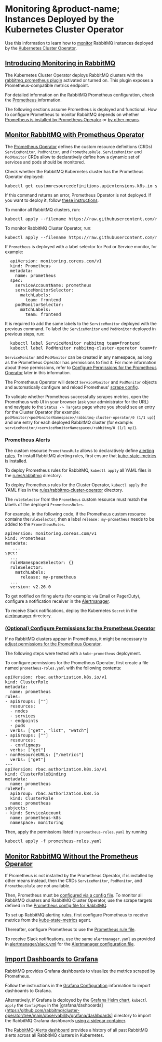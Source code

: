 # Monitoring &product-name; Instances Deployed by the Kubernetes Cluster Operator

Use this information to learn how to [monitor](../../monitoring.html) RabbitMQ instances deployed by the [Kubernetes Cluster Operator](./operator-overview.html).

## <a id='overview' class='anchor' href='#overview'>Introducing Monitoring in RabbitMQ</a>

The Kubernetes Cluster Operator deploys RabbitMQ clusters with the [rabbitmq_prometheus plugin](../../prometheus.html) activated or turned on. This plugin exposes a Prometheus-compatible metrics endpoint.

For detailed information on the RabbitMQ Prometheus configuration, check the [Prometheus ](../../prometheus.html) information.

The following sections assume Prometheus is deployed and functional.
How to configure Prometheus to monitor RabbitMQ depends on whether [Prometheus is installed by Prometheus Operator](#prom-operator) or [by other means](#prom-annotations).

## <a id='prom-operator' class='anchor' href='#prom-operator'>Monitor RabbitMQ with Prometheus Operator</a>

The [Prometheus Operator](https://github.com/coreos/prometheus-operator) defines the custom resource definitions (CRDs) `ServiceMonitor`, `PodMonitor`, and `PrometheusRule`.
`ServiceMonitor` and `PodMonitor` CRDs allow to declaratively define how a dynamic set of services and pods should be monitored.

Check whether the RabbitMQ Kubernetes cluster has the Prometheus Operator deployed:

<pre class="lang-bash">
kubectl get customresourcedefinitions.apiextensions.k8s.io servicemonitors.monitoring.coreos.com
</pre>
If this command returns an error, Prometheus Operator is not deployed. If you want to deploy it, follow [these instructions](https://github.com/prometheus-operator/prometheus-operator/blob/main/Documentation/user-guides/getting-started.md).

To monitor all RabbitMQ clusters, run:
<pre class="lang-bash">
kubectl apply --filename https://raw.githubusercontent.com/rabbitmq/cluster-operator/main/observability/prometheus/monitors/rabbitmq-servicemonitor.yml
</pre>

To monitor RabbitMQ Cluster Operator, run:
<pre class="lang-bash">
kubectl apply --filename https://raw.githubusercontent.com/rabbitmq/cluster-operator/main/observability/prometheus/monitors/rabbitmq-cluster-operator-podmonitor.yml
</pre>

If <code>Prometheus</code> is deployed with a label selector for Pod or Service monitor, for example:

<pre class="lang-yaml">
  apiVersion: monitoring.coreos.com/v1
  kind: Prometheus
  metadata:
    name: prometheus
  spec:
    serviceAccountName: prometheus
    serviceMonitorSelector:
      matchLabels:
        team: frontend
    podMonitorSelector:
      matchLabels:
        team: frontend
</pre>

It is required to add the same labels to the <code>ServiceMonitor</code> deployed with the previous command.
To label the <code>ServiceMonitor</code> and <code>PodMonitor</code> deployed in previous steps, run:

<pre class="lang-bash">
  kubectl label ServiceMonitor rabbitmq team=frontend
  kubectl label PodMonitor rabbitmq-cluster-operator team=frontend
</pre>

`ServiceMonitor` and `PodMonitor` can be created in any namespace, as long as the Prometheus Operator has permissions to find it.
For more information about these permissions, refer to [Configure Permissions for the Prometheus Operator](#config-perm) later in this information.

The Prometheus Operator will detect `ServiceMonitor` and `PodMonitor` objects and automatically configure and reload Prometheus' [scrape config](https://prometheus.io/docs/prometheus/latest/configuration/configuration/#scrape_config).

To validate whether Prometheus successfully scrapes metrics, open the Prometheus web UI in your browser (ask your administrator for the URL) and navigate to the `Status -> Targets` page where you should see
an entry for the Cluster Operator (for example: `podMonitor/<podMonitorNamespace>/rabbitmq-cluster-operator/0 (1/1 up)`) and one entry for each deployed RabbitMQ cluster (for example: `serviceMonitor/<serviceMonitorNamespace>/rabbitmq/0 (1/1 up)`).

### Prometheus Alerts
The custom resource `PrometheusRule` allows to declaratively define [alerting rules](https://prometheus.io/docs/prometheus/latest/configuration/alerting_rules/).
To install RabbitMQ alerting rules, first ensure that [kube-state-metrics](https://github.com/kubernetes/kube-state-metrics) is installed.

To deploy Prometheus rules for RabbitMQ, `kubectl apply` all YAML files in the [rules/rabbitmq](https://github.com/rabbitmq/cluster-operator/tree/main/observability/prometheus/rules/rabbitmq) directory.

To deploy Prometheus rules for the Cluster Operator, `kubectl apply` the YAML files in the [rules/rabbitmq-cluster-operator](https://github.com/rabbitmq/cluster-operator/tree/main/observability/prometheus/rules/rabbitmq-cluster-operator) directory.

The `ruleSelector` from the `Prometheus` custom resource must match the labels of the deployed `PrometheusRules`.

For example, in the following code, if the Prometheus custom resource contains the`ruleSelector`, then a label `release: my-prometheus` needs to be added to the `PrometheusRules`.

<pre class='hljs lang-yaml'>
apiVersion: monitoring.coreos.com/v1
kind: Prometheus
metadata:
   ...
spec:
  ...
  ruleNamespaceSelector: {}
  ruleSelector:
    matchLabels:
      release: my-prometheus
  ...
  version: v2.26.0
</pre>

To get notified on firing alerts (for example: via Email or PagerDuty), configure a notification receiver in the [Alertmanager](https://prometheus.io/docs/alerting/latest/overview/).

To receive Slack notifications, deploy the Kubernetes `Secret` in the [alertmanager](https://github.com/rabbitmq/cluster-operator/tree/main/observability/prometheus/alertmanager) directory.

### <a id='config-perm' class='anchor' href='#config-perm'>(Optional) Configure Permissions for the Prometheus Operator</a>

If no RabbitMQ clusters appear in Prometheus, it might be necessary to [adjust permissions for the Prometheus Operator](https://github.com/coreos/prometheus-operator/blob/main/Documentation/rbac.md).

The following steps were tested with a `kube-prometheus` deployment.

To configure permissions for the Prometheus Operator, first create a file named `prometheus-roles.yaml` with the following contents:

<pre class="lang-yaml">
apiVersion: rbac.authorization.k8s.io/v1
kind: ClusterRole
metadata:
  name: prometheus
rules:
- apiGroups: [""]
  resources:
  - nodes
  - services
  - endpoints
  - pods
  verbs: ["get", "list", "watch"]
- apiGroups: [""]
  resources:
  - configmaps
  verbs: ["get"]
- nonResourceURLs: ["/metrics"]
  verbs: ["get"]
---
apiVersion: rbac.authorization.k8s.io/v1
kind: ClusterRoleBinding
metadata:
  name: prometheus
roleRef:
  apiGroup: rbac.authorization.k8s.io
  kind: ClusterRole
  name: prometheus
subjects:
- kind: ServiceAccount
  name: prometheus-k8s
  namespace: monitoring
</pre>

Then, apply the permissions listed in `prometheus-roles.yaml` by running

<pre class="lang-bash">
kubectl apply -f prometheus-roles.yaml
</pre>

## <a id='prom-annotations' class='anchor' href='#prom-annotations'>Monitor RabbitMQ Without the Prometheus Operator</a>

If Prometheus is not installed by the Prometheus Operator, if is installed by other means instead, then the CRDs `ServiceMonitor`, `PodMonitor`, and `PrometheusRule` are not available.

Then, Prometheus must be [configured via a config file](https://prometheus.io/docs/prometheus/latest/configuration/configuration/).
To monitor all RabbitMQ clusters and RabbitMQ Cluster Operator, use the scrape targets defined in the [Prometheus config file for RabbitMQ](https://github.com/rabbitmq/cluster-operator/blob/main/observability/prometheus/config-file.yml).

To set up RabbitMQ alerting rules, first configure Prometheus to receive metrics from the [kube-state-metrics](https://github.com/kubernetes/kube-state-metrics) agent.

Thereafter, configure Prometheus to use the [Prometheus rule file](https://github.com/rabbitmq/cluster-operator/blob/main/observability/prometheus/rule-file.yml).

To receive Slack notifications, use the same `alertmanager.yaml` as provided in [alertmanager/slack.yml](https://github.com/rabbitmq/cluster-operator/blob/main/observability/prometheus/alertmanager/slack.yml)
for the [Alertmanager configuration file](https://prometheus.io/docs/alerting/latest/configuration/#configuration-file).

## <a id='grafana' class='anchor' href='#grafana'>Import Dashboards to Grafana</a>

RabbitMQ provides Grafana dashboards to visualize the metrics scraped by Prometheus.

Follow the instructions in the [Grafana Configuration](../../prometheus.html#grafana-configuration) information to import dashboards to Grafana.

Alternatively, if Grafana is deployed by the [Grafana Helm chart](https://github.com/grafana/helm-charts/tree/main/charts/grafana), `kubectl apply` the `ConfigMaps` in the [grafana/dashboards](https://github.com/rabbitmq/cluster-operator/tree/main/observability/grafana/dashboards] directory to import the RabbitMQ Grafana dashboards [using a sidecar container](https://github.com/grafana/helm-charts/tree/main/charts/grafana#sidecar-for-dashboards).

The [RabbitMQ-Alerts dashboard](https://github.com/rabbitmq/cluster-operator/blob/main/observability/grafana/dashboards/rabbitmq-alerts.yml) provides a history of all past RabbitMQ alerts across all RabbitMQ clusters in Kubernetes.
